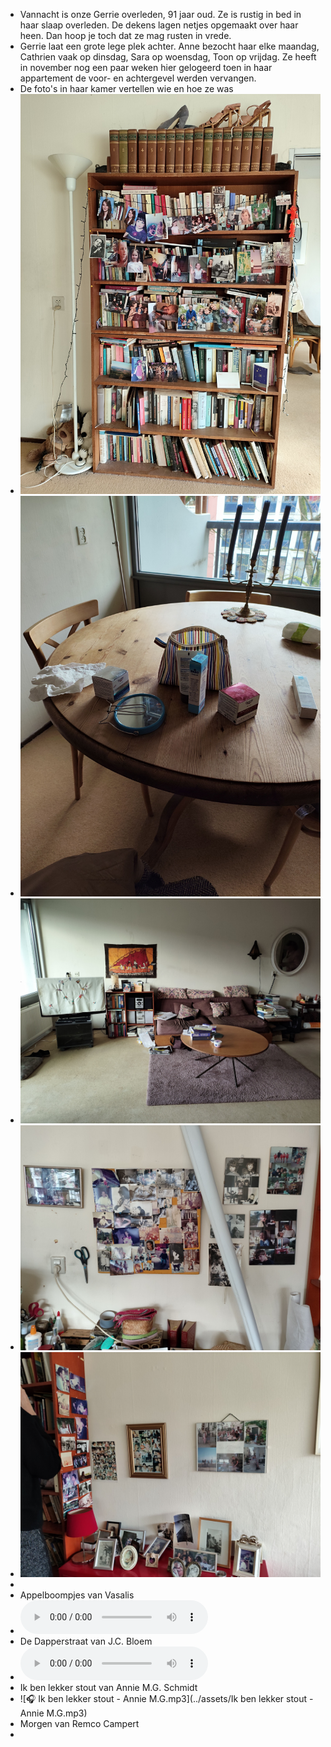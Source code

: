 - Vannacht is onze Gerrie overleden, 91 jaar oud. Ze is rustig in bed in haar slaap overleden. De dekens lagen netjes opgemaakt over haar heen. Dan hoop je toch dat ze mag rusten in vrede.
- Gerrie laat een grote lege plek achter. Anne bezocht haar elke maandag, Cathrien vaak op dinsdag, Sara op woensdag, Toon op vrijdag. Ze heeft in november nog een paar weken hier gelogeerd toen in haar appartement de voor- en achtergevel werden vervangen.
- De foto's in haar kamer vertellen wie en hoe ze was
- ![2025-01-10-14-56-05.jpeg](../assets/2025-01-10-14-56-05.jpeg)
- ![2025-01-10-14-56-28.jpeg](../assets/2025-01-10-14-56-28.jpeg)
- ![2025-01-10-14-56-43.jpeg](../assets/2025-01-10-14-56-43.jpeg)
- ![2025-01-10-14-56-55.jpeg](../assets/2025-01-10-14-56-55.jpeg)
- ![2025-01-10-14-57-08.jpeg](../assets/2025-01-10-14-57-08.jpeg)
-
- Appelboompjes van Vasalis
- ![🎧 Appelboompjes_Vasalis.mp3](../assets/Appelboompjes_Vasalis.mp3)
- De Dapperstraat van J.C. Bloem
- ![🎧 De_Dapperstraat_J.C._Bloem.mp3](../assets/De_Dapperstraat_J.C._Bloem.mp3)
- Ik ben lekker stout van Annie M.G. Schmidt
- ![🎧 Ik ben lekker stout - Annie M.G.mp3](../assets/Ik ben lekker stout - Annie M.G.mp3)
- Morgen van Remco Campert
-